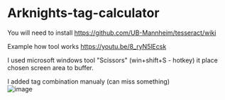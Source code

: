 # Arknights-tag-calculator
 
You will need to install https://github.com/UB-Mannheim/tesseract/wiki

Example how tool works https://youtu.be/8_ryN5lEcsk

I used microsoft windows tool "Scissors" (win+shift+S - hotkey) it place chosen screen area to buffer. 

I added tag combination manualy (can miss something)\
![image](https://github.com/ReimuJF/Arknights-tag-calculator/assets/7511344/5398f2da-ac0d-49aa-87db-12c447b1227b)
